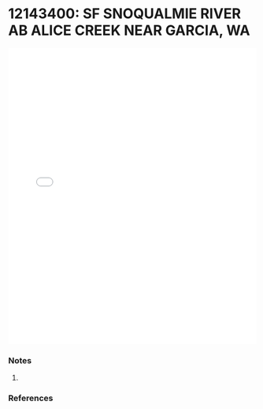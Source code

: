 # 12143400: SF SNOQUALMIE RIVER AB ALICE CREEK NEAR GARCIA, WA

<iframe src="/_static/stations/12143400_fdc.html" width="100%" height="600" frameborder="0"></iframe>

### Notes
1. 

### References

